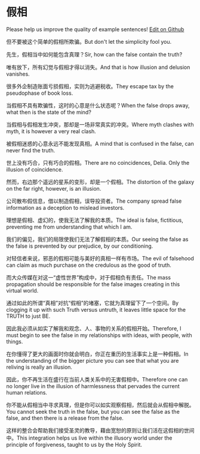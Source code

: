 # 假相

Please help us improve the quality of example sentences! [Edit on Github](https://github.com/jiyushe/jiyu-example-sentence-source/blob/main/chinese/jiaxiang_1.md)

<p><span class="chinese">但不要被这个简单的假相所欺骗。</span><span class="english">But don't let the simplicity fool you.</span></p>

<p><span class="chinese">先生，假相当中如何能包含真理？</span><span class="english">Sir, how can the false contain the truth?</span></p>

<p><span class="chinese">唯有放下，所有幻觉与假相才得以消失。</span><span class="english">And that is how illusion and delusion vanishes.</span></p>

<p><span class="chinese">很多外企制造账面亏损假相，实则为逃避税收。</span><span class="english">They escape tax by the pseudophase of book loss.</span></p>

<p><span class="chinese">当假相不具有欺骗性，这时的心意是什么状态呢？</span><span class="english">When the false drops away, what then is the state of the mind?</span></p>

<p><span class="chinese">当假相与假相发生冲突，那却是一场非常真实的冲突。</span><span class="english">Where myth clashes with myth, it is however a very real clash.</span></p>

<p><span class="chinese">被假相迷惑的心意永远不能发现真相。</span><span class="english">A mind that is confused in the false, can never find the truth.</span></p>

<p><span class="chinese">世上没有巧合，只有巧合的假相。</span><span class="english">There are no coincidences, Delia. Only the illusion of coincidence.</span></p>

<p><span class="chinese">然而，右边那个遥远的星系的变形，却是一个假相。</span><span class="english">The distortion of the galaxy on the far right, however, is an illusion.</span></p>

<p><span class="chinese">公司散布假信息，借以制造假相，误导投资者。</span><span class="english">The company spread false information as a deception to mislead investors.</span></p>

<p><span class="chinese">理想是假相、虚幻的，使我无法了解我的本质。</span><span class="english">The ideal is false, fictitious, preventing me from understanding that which I am.</span></p>

<p><span class="chinese">我们的偏见，我们的局限使我们无法了解假相的本质。</span><span class="english">Our seeing the false as the false is prevented by our prejudice, by our conditioning.</span></p>

<p><span class="chinese">对轻信者来说，邪恶的假相可能与美好的真相一样有市场。</span><span class="english">The evil of falsehood can claim as much purchase on the credulous as the good of truth.</span></p>

<p><span class="chinese">而大众传媒在对这一“虚性世界”构成中，对于假相负有责任。</span><span class="english">The mass propagation should be responsible for the false images creating in this virtual world.</span></p>

<p><span class="chinese">通过如此的所谓“真相”对抗“假相”的堵塞，它就为真理留下了一个空间。</span><span class="english">By clogging it up with such Truth versus untruth, it leaves little space for the TRUTH to just BE.</span></p>

<p><span class="chinese">因此我必须从如实了解我和观念、人、事物的关系的假相开始。</span><span class="english">Therefore, I must begin to see the false in my relationships with ideas, with people, with things.</span></p>

<p><span class="chinese">在你懂得了更大的画面时你就会明白，你正在重历的生活事实上是一种假相。</span><span class="english">In the understanding of the bigger picture you can see that what you are reliving is really an illusion.</span></p>

<p><span class="chinese">因此，你不再生活在盛行在当前人类关系中的无害假相中。</span><span class="english">Therefore one can no longer live in the illusion of harmlessness that pervades the current human relations.</span></p>

<p><span class="chinese">你不能从假相当中寻求真理，但是你可以如实观察假相，然后就会从假相中解脱。</span><span class="english">You cannot seek the truth in the false, but you can see the false as the false, and then there is a release from the false.</span></p>

<p><span class="chinese">这样的整合会帮助我们接受圣灵的教导，藉由宽恕的原则让我们活在这假相的世间中。</span><span class="english">This integration helps us live within the illusory world under the principle of forgiveness, taught to us by the Holy Spirit.</span></p>

